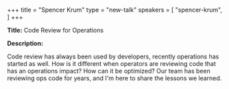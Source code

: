 +++
title = "Spencer Krum"
type = "new-talk"
speakers = [
        "spencer-krum",
]
+++
<div class="span-15  ">
  <div class="span-15  last ">
  <p><strong>Title:</strong>
  Code Review for Operations
  </p>

  <p><strong>Description:</strong></p>

  <p>
   Code review has always been used by developers, recently operations has started as well. How is it different when operators are reviewing code that has an operations impact? How can it be optimized? Our team has been reviewing ops code for years, and I'm here to share the lessons we learned.
  </p>
  </div>
</div>